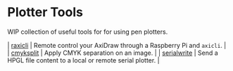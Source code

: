 # Plotter Tools

WIP collection of useful tools for for using pen plotters.

| [raxicli](https://github.com/abey79/plottertools/tree/main/raxicli) | Remote control your AxiDraw through a Raspberry Pi and `axicli`. |
| [cmyksplit](https://github.com/abey79/plottertools/tree/main/cmyksplit) | Apply CMYK separation on an image. |
| [serialwrite](https://github.com/abey79/plottertools/tree/main/cmyksplit) | Send a HPGL file content to a local or remote serial plotter. |

